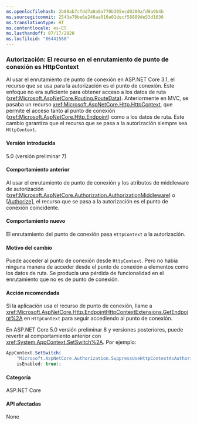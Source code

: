 ```yaml
---
ms.openlocfilehash: 2b88ab7cfdd7a0a0a770b305ecd0200afd9a9b4b
ms.sourcegitcommit: 2543a78be6e246aa010a01decf58889de53d1636
ms.translationtype: HT
ms.contentlocale: es-ES
ms.lasthandoff: 07/17/2020
ms.locfileid: "86441560"
---
```

### <a name="authorization-resource-in-endpoint-routing-is-httpcontext"></a>Autorización: El recurso en el enrutamiento de punto de conexión es HttpContext

Al usar el enrutamiento de punto de conexión en ASP.NET Core 3.1, el recurso que se usa para la autorización es el punto de conexión. Este enfoque no era suficiente para obtener acceso a los datos de ruta (<xref:Microsoft.AspNetCore.Routing.RouteData>). Anteriormente en MVC, se pasaba un recurso <xref:Microsoft.AspNetCore.Http.HttpContext>, que permite el acceso tanto al punto de conexión (<xref:Microsoft.AspNetCore.Http.Endpoint>) como a los datos de ruta. Este cambio garantiza que el recurso que se pasa a la autorización siempre sea `HttpContext`.

#### <a name="version-introduced"></a>Versión introducida

5.0 (versión preliminar 7)

#### <a name="old-behavior"></a>Comportamiento anterior

Al usar el enrutamiento de punto de conexión y los atributos de middleware de autorización (<xref:Microsoft.AspNetCore.Authorization.AuthorizationMiddleware>) o [[Authorize]](xref:Microsoft.AspNetCore.Authorization.AuthorizeAttribute), el recurso que se pasa a la autorización es el punto de conexión coincidente.

#### <a name="new-behavior"></a>Comportamiento nuevo

El enrutamiento del punto de conexión pasa `HttpContext` a la autorización.

#### <a name="reason-for-change"></a>Motivo del cambio

Puede acceder al punto de conexión desde `HttpContext`. Pero no había ninguna manera de acceder desde el punto de conexión a elementos como los datos de ruta. Se producía una pérdida de funcionalidad en el enrutamiento que no es de punto de conexión.

#### <a name="recommended-action"></a>Acción recomendada

Si la aplicación usa el recurso de punto de conexión, llame a <xref:Microsoft.AspNetCore.Http.EndpointHttpContextExtensions.GetEndpoint%2A> en `HttpContext` para seguir accediendo al punto de conexión.

En ASP.NET Core 5.0 versión preliminar 8 y versiones posteriores, puede revertir al comportamiento anterior con <xref:System.AppContext.SetSwitch%2A>. Por ejemplo:

```csharp
AppContext.SetSwitch(
    "Microsoft.AspNetCore.Authorization.SuppressUseHttpContextAsAuthorizationResource",
    isEnabled: true);
```

#### <a name="category"></a>Categoría

ASP.NET Core

#### <a name="affected-apis"></a>API afectadas

None

<!--

#### Affected APIs

Not detectable via API analysis

-->
